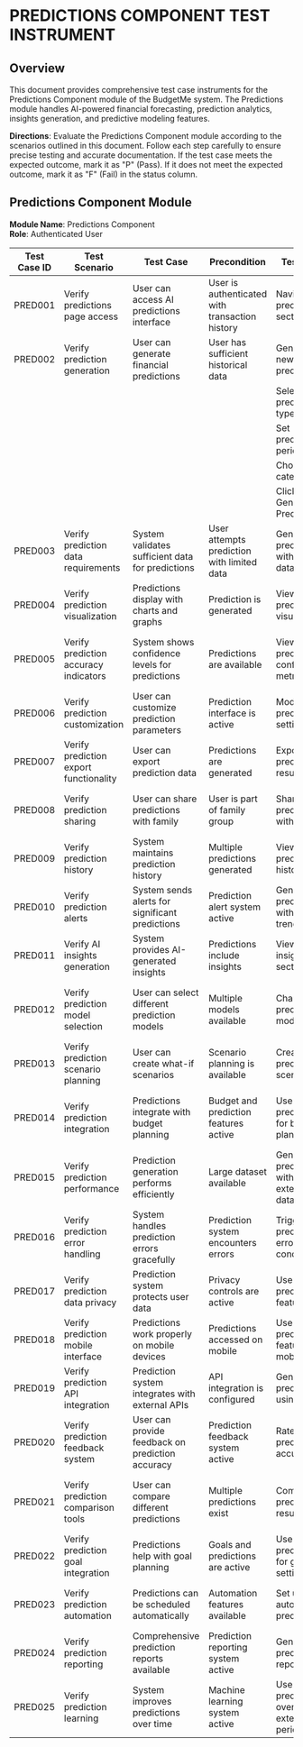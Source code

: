 # PREDICTIONS COMPONENT TEST INSTRUMENT

## Overview
This document provides comprehensive test case instruments for the Predictions Component module of the BudgetMe system. The Predictions module handles AI-powered financial forecasting, prediction analytics, insights generation, and predictive modeling features.

**Directions**: Evaluate the Predictions Component module according to the scenarios outlined in this document. Follow each step carefully to ensure precise testing and accurate documentation. If the test case meets the expected outcome, mark it as "P" (Pass). If it does not meet the expected outcome, mark it as "F" (Fail) in the status column.

## Predictions Component Module

**Module Name**: Predictions Component  
**Role**: Authenticated User

| Test Case ID | Test Scenario | Test Case | Precondition | Test Steps | Test Data | Expected Result | Post Condition | Actual Result | Status(Pass/Fail) |
|-------------|---------------|-----------|--------------|------------|-----------|----------------|----------------|---------------|------------------|
| PRED001 | Verify predictions page access | User can access AI predictions interface | User is authenticated with transaction history | Navigate to predictions section | Valid user session | Predictions interface loads successfully | User can generate financial forecasts | | |
| PRED002 | Verify prediction generation | User can generate financial predictions | User has sufficient historical data | Generate new prediction | Historical financial data | Financial forecast generated successfully | User sees future spending predictions | | |
|  |  |  |  | Select prediction type | Expense Forecast |  |  | | |
|  |  |  |  | Set prediction period | Next 3 months |  |  | | |
|  |  |  |  | Choose data categories | All categories |  |  | | |
|  |  |  |  | Click Generate Prediction |  |  |  | | |
| PRED003 | Verify prediction data requirements | System validates sufficient data for predictions | User attempts prediction with limited data | Generate prediction with minimal data | Insufficient historical data | Error message about data requirements displayed | User informed about minimum data needs | | |
| PRED004 | Verify prediction visualization | Predictions display with charts and graphs | Prediction is generated | View prediction visualizations | Prediction chart data | Interactive charts and graphs displayed | User understands predictions visually | | |
| PRED005 | Verify prediction accuracy indicators | System shows confidence levels for predictions | Predictions are available | View prediction confidence metrics | Statistical confidence data | Confidence intervals and accuracy indicators displayed | User understands prediction reliability | | |
| PRED006 | Verify prediction customization | User can customize prediction parameters | Prediction interface is active | Modify prediction settings | Custom prediction parameters | Predictions updated based on custom parameters | User gets tailored forecasts | | |
| PRED007 | Verify prediction export functionality | User can export prediction data | Predictions are generated | Export prediction results | Export options | Prediction data exported successfully | User can save forecasts externally | | |
| PRED008 | Verify prediction sharing | User can share predictions with family | User is part of family group | Share predictions with family | Family sharing options | Predictions shared successfully | Family members can view shared forecasts | | |
| PRED009 | Verify prediction history | System maintains prediction history | Multiple predictions generated | View prediction history | Historical predictions | Past predictions displayed chronologically | User can compare prediction accuracy | | |
| PRED010 | Verify prediction alerts | System sends alerts for significant predictions | Prediction alert system active | Generate predictions with notable trends | Alert-worthy prediction data | Alerts sent for important predictions | User notified of significant financial trends | | |
| PRED011 | Verify AI insights generation | System provides AI-generated insights | Predictions include insights | View AI insights section | Insight generation data | Actionable insights displayed with predictions | User receives personalized financial advice | | |
| PRED012 | Verify prediction model selection | User can select different prediction models | Multiple models available | Change prediction model | Model selection options | Different models produce varying results | User can choose preferred prediction approach | | |
| PRED013 | Verify prediction scenario planning | User can create what-if scenarios | Scenario planning is available | Create prediction scenarios | Scenario parameters | Multiple scenarios generated and compared | User can plan for different financial situations | | |
| PRED014 | Verify prediction integration | Predictions integrate with budget planning | Budget and prediction features active | Use predictions for budget planning | Budget planning data | Predictions inform budget creation | Seamless integration between forecasting and planning | | |
| PRED015 | Verify prediction performance | Prediction generation performs efficiently | Large dataset available | Generate predictions with extensive data | Large data volume | Predictions generated within reasonable time | User experience remains responsive | | |
| PRED016 | Verify prediction error handling | System handles prediction errors gracefully | Prediction system encounters errors | Trigger prediction error conditions | Error scenarios | Errors handled with informative messages | User guided to resolve prediction issues | | |
| PRED017 | Verify prediction data privacy | Prediction system protects user data | Privacy controls are active | Use prediction features | Sensitive financial data | Data processed securely for predictions | User privacy maintained during AI processing | | |
| PRED018 | Verify prediction mobile interface | Predictions work properly on mobile devices | Predictions accessed on mobile | Use prediction features on mobile | Mobile device interface | Prediction interface adapts to mobile screen | Mobile users can generate and view forecasts | | |
| PRED019 | Verify prediction API integration | Prediction system integrates with external APIs | API integration is configured | Generate predictions using API | API data sources | External data successfully integrated | Enhanced predictions with broader data | | |
| PRED020 | Verify prediction feedback system | User can provide feedback on prediction accuracy | Prediction feedback system active | Rate prediction accuracy | Accuracy feedback | Feedback recorded for model improvement | System learns from user input | | |
| PRED021 | Verify prediction comparison tools | User can compare different predictions | Multiple predictions exist | Compare prediction results | Comparison criteria | Predictions compared side by side | User can evaluate different forecasting approaches | | |
| PRED022 | Verify prediction goal integration | Predictions help with goal planning | Goals and predictions are active | Use predictions for goal setting | Goal planning data | Predictions inform realistic goal setting | Integrated financial planning experience | | |
| PRED023 | Verify prediction automation | Predictions can be scheduled automatically | Automation features available | Set up automatic predictions | Automation schedule | Predictions generated automatically | User receives regular financial forecasts | | |
| PRED024 | Verify prediction reporting | Comprehensive prediction reports available | Prediction reporting system active | Generate prediction reports | Report parameters | Detailed prediction reports created | User gets comprehensive forecasting analysis | | |
| PRED025 | Verify prediction learning | System improves predictions over time | Machine learning system active | Use predictions over extended period | Long-term usage data | Prediction accuracy improves with use | System learns from user patterns | | |